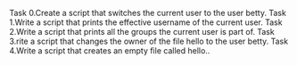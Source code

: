 Task 0.Create a script that switches the current user to the user betty.
Task 1.Write a script that prints the effective username of the current user.
Task 2.Write a script that prints all the groups the current user is part of.
Task 3.rite a script that changes the owner of the file hello to the user betty.
Task 4.Write a script that creates an empty file called hello..
